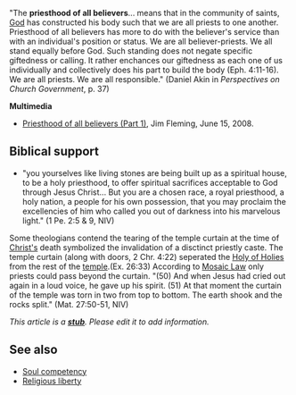 "The **priesthood of all believers**... means that in the community
of saints, [God](God "God") has constructed his body such that we
are all priests to one another. Priesthood of all believers has
more to do with the believer's service than with an individual's
position or status. We are all believer-priests. We all stand
equally before God. Such standing does not negate specific
giftedness or calling. It rather enchances our giftedness as each
one of us individually and collectively does his part to build the
body (Eph. 4:11-16). We are all priests. We are all responsible."
(Daniel Akin in *Perspectives on Church Government*, p. 37)

**Multimedia**

-   [Priesthood of all believers (Part 1)](http://arboroaksbible.org/audio/download/175/JF061508.mp3),
    Jim Fleming, June 15, 2008.

## Biblical support

-   "you yourselves like living stones are being built up as a
    spiritual house, to be a holy priesthood, to offer spiritual
    sacrifices acceptable to God through Jesus Christ... But you are a
    chosen race, a royal priesthood, a holy nation, a people for his
    own possession, that you may proclaim the excellencies of him who
    called you out of darkness into his marvelous light." (1 Pe. 2:5 &
    9, NIV)

Some theologians contend the tearing of the temple curtain at the
time of [Christ's](Jesus "Jesus") death symbolized the invalidation
of a disctinct priestly caste. The temple curtain (along with
doors, 2 Chr. 4:22) seperated the
[Holy of Holies](index.php?title=Holy_of_Holies&action=edit&redlink=1 "Holy of Holies (page does not exist)")
from the rest of the [temple](Temple "Temple").(Ex. 26:33)
According to
[Mosaic Law](index.php?title=Mosaic_Law&action=edit&redlink=1 "Mosaic Law (page does not exist)")
only priests could pass beyond the curtain. "(50) And when Jesus
had cried out again in a loud voice, he gave up his spirit. (51) At
that moment the curtain of the temple was torn in two from top to
bottom. The earth shook and the rocks split." (Mat. 27:50-51, NIV)

*This article is a **[stub](http://www.theopedia.com/Category:Theopedia_stubs "Category:Theopedia stubs")**. Please edit it to add information.*
## See also

-   [Soul competency](Soul_competency "Soul competency")
-   [Religious liberty](index.php?title=Religious_liberty&action=edit&redlink=1 "Religious liberty (page does not exist)")



